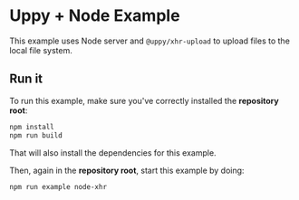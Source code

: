 # Uppy + Node Example

This example uses Node server and `@uppy/xhr-upload` to upload files to the local file system.

## Run it

To run this example, make sure you've correctly installed the **repository root**:

```bash
npm install
npm run build
```

That will also install the dependencies for this example.

Then, again in the **repository root**, start this example by doing:

```bash
npm run example node-xhr
```
